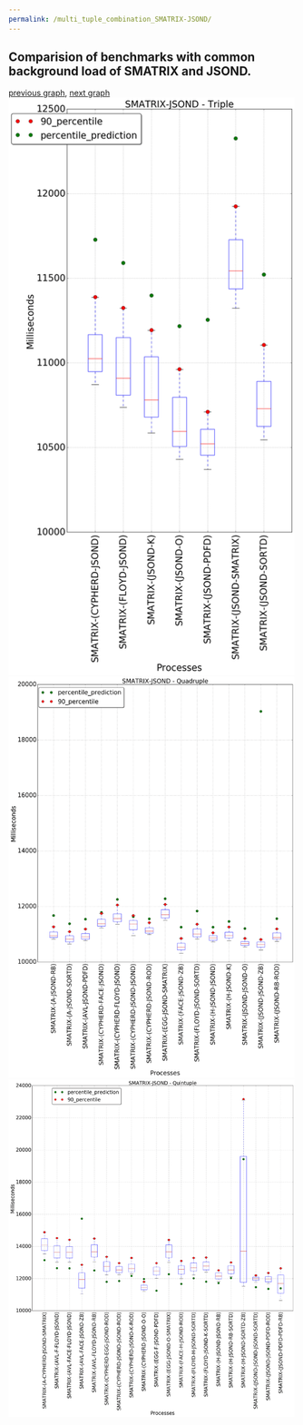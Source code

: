 ```yaml
---
permalink: /multi_tuple_combination_SMATRIX-JSOND/
---
```



## Comparision of benchmarks with common background load of SMATRIX and JSOND.

[previous graph](../multi_tuple_combination_SMATRIX-H/), [next graph](../multi_tuple_combination_SMATRIX-K/)
![graph figure](./images/triple/SMATRIX/SMATRIX-JSOND_box.png)![graph figure](./images/quadruple/SMATRIX/SMATRIX-JSOND_box.png)![graph figure](./images/quintuple/SMATRIX/SMATRIX-JSOND_box.png)